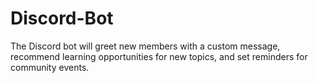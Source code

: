 # Discord-Bot
The Discord bot will greet new members with a custom message, recommend learning opportunities for new topics, and set reminders for community events.
